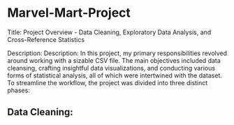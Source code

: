 # Marvel-Mart-Project
Title: Project Overview - Data Cleaning, Exploratory Data Analysis, and Cross-Reference Statistics

Description: Description: In this project, my primary responsibilities revolved around working with a sizable CSV file. The main objectives included data cleansing, crafting insightful data visualizations, and conducting various forms of statistical analysis, all of which were intertwined with the dataset. To streamline the workflow, the project was divided into three distinct phases:

## Data Cleaning:
